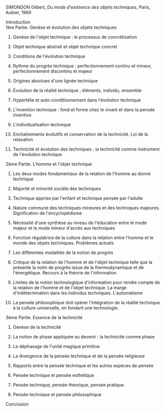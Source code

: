 SIMONDON Gilbert, _Du mode d'existence des objets techniques_, Paris, Aubier, 1969


Introduction  
1ère Partie. Genèse et évolution des objets techniques

1.  Genèse de l'objet technique : le processus de concrétisation

1.  Objet technique abstrait et objet technique concret
2.  Conditions de l'évolution technique
3.  Rythme du progrès technique : perfectionnement continu et mineur, perfectionnement discontinu et majeur
4.  Origines absolues d'une lignée technique

3.  Evolution de la réalité technique ; éléments, individu, ensemble

1.  Hypertélie et auto-conditionnement dans l'évolution technique
2.  L'invention technique : fond et forme chez le vivant et dans la pensée inventive
3.  L'individualisation technique
4.  Enchaînements évolutifs et conservation de la technicité. Loi de la relaxation
5.  Technicité et évolution des techniques ; la technicité comme instrument de l'évolution technique

2ème Partie. L'homme et l'objet technique

1.  Les deux modes fondamentaux de la relation de l'homme au donné technique

1.  Majorité et minorité sociéle des techniques
2.  Technique apprise par l'enfant et technique pensée par l'adulte
3.  Nature commune des techniques mineures et des techniques majeures. Signification de l'encyclopédisme
4.  Nécessité d'une synthèse au niveau de l'éducation entre le mode majeur et le mode mineur d'accès aux techniques

3.  Fonction régulatrice de la culture dans la relation entre l'homme et le monde des objets techniques. Problèmes actuels

1.  Les différentes modalités de la notion de progrès
2.  Critique de la relation de l'homme et de l'objet technique telle que la présente la notin de progrès issue de la thermodynamique et de l'énergétique. Recours à la théorie de l'information
3.  Limites de la notion technologique d'information pour rendre compte de la relation de l'homme et de l'objet technique. La marge d'indétermination dans les individus techniques. L'automatisme
4.  La pensée philosophique doit opérer l'intégration de la réalité technique à la culture universelle, en fondant une technologie.

3ème Partie. Essence de la technicité

1.  Genèse de la technicité

1.  La notion de phase appliquée au devenir : la technicité comme phase
2.  Le déphasage de l'unité magique primitive
3.  La divergence de la pensée technique et de la pensée religieuse

3.  Rapports entre la pensée technique et les autres espèces de pensée

1.  Pensée technique et pensée esthétique
2.  Pensée technique, pensée théorique, pensée pratique
3.  Pensée technique et pensée philosophique

Conclusion